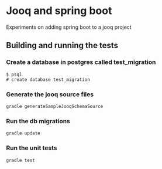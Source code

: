 Jooq and spring boot
====================

Experiments on adding spring boot to a jooq project

Building and running the tests
------------------------------

### Create a database in postgres called test_migration

    $ psql
    # create database test_migration

### Generate the jooq source files

    gradle generateSampleJooqSchemaSource
 
### Run the db migrations

    gradle update
  
### Run the unit tests

    gradle test
